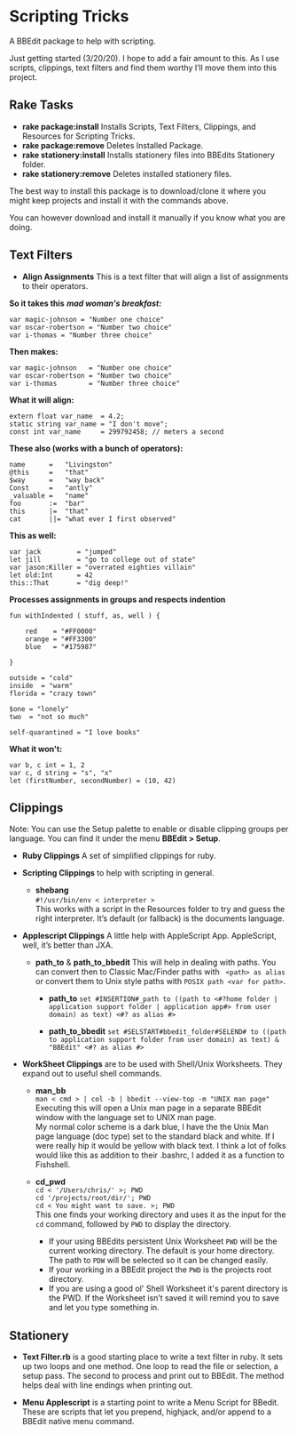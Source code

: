 # Scripting Tricks
A BBEdit package to help with scripting.

Just getting started (3/20/20). I hope to add a fair amount to this. As I use scripts, clippings, text filters and find them worthy I’ll move them into this project.

## Rake Tasks
- __rake package:install__ Installs Scripts, Text Filters, Clippings, and Resources for Scripting Tricks.
- __rake package:remove__ Deletes Installed Package.
- __rake stationery:install__ Installs stationery files into BBEdits Stationery folder.
- __rake stationery:remove__ Deletes installed stationery files.

The best way to install this package is to download/clone it where you might keep projects and install it with the commands above.

You can however download and install it manually if you know what you are doing.

## Text Filters
- __Align Assignments__
This is a text filter that will align a list of assignments to their operators.  

__So it takes this__ ___mad woman's breakfast:___

```
var magic-johnson = "Number one choice"
var oscar-robertson = "Number two choice"
var i-thomas = "Number three choice"
```
__Then makes:__ 

```
var magic-johnson   = "Number one choice"
var oscar-robertson = "Number two choice"
var i-thomas        = "Number three choice"
```

__What it will align:__

```
extern float var_name  = 4.2;  
static string var_name = "I don't move";  
const int var_name     = 299792458; // meters a second
```

__These also (works with a bunch of operators):__

```
name      =   "Livingston"
@this     =   "that"
$way      =   "way back"
Const     =   "antly"  
_valuable =   "name"
foo       :=  "bar"
this      |=  "that"
cat       ||= "what ever I first observed"
```
__This as well:__

```
var jack         = "jumped"  
let jill         = "go to college out of state"  
var jason:Killer = "overrated eighties villain"  
let old:Int      = 42  
this::That       = "dig deep!"  

```

__Processes assignments in groups and respects indention__

```
fun withIndented ( stuff, as, well ) {

	red    = "#FF0000"  
	orange = "#FF3300"  
	blue   = "#175987"  

}

outside = "cold"
inside  = "warm"
florida = "crazy town"

$one = "lonely"
two  = "not so much"

self-quarantined = "I love books"

```


__What it won't:__

```
var b, c int = 1, 2
var c, d string = "s", "x"
let (firstNumber, secondNumber) = (10, 42)
```

## Clippings
Note: You can use the Setup palette to enable or disable clipping groups per language. You can find it under the menu __BBEdit > Setup__.

- __Ruby Clippings__ A set of simplified clippings for ruby.  

- __Scripting Clippings__ to help with scripting in general.
	- __shebang__  
	`#!/usr/bin/env < interpreter >`  
	This works with a script in the Resources folder to try and guess the right interpreter. It’s default (or fallback) is the documents language.  

- __Applescript Clippings__ A little help with AppleScript App. AppleScript, well, it’s better than JXA.
	
	- __path_to__ & __path_to_bbedit__ This will help in dealing with paths. You can convert then to Classic Mac/Finder paths with ` <path> as alias` or convert them to Unix style paths with `POSIX path <var for path>`.
	
		- __path_to__
		`set #INSERTION#_path to ((path to <#?home folder | application support folder | application app#> from user domain) as text) <#? as alias #>`
	
		- __path_to_bbedit__
		`set #SELSTART#bbedit_folder#SELEND# to ((path to application support folder from user domain) as text) & "BBEdit" <#? as alias #>`
	
- __WorkSheet Clippings__ are to be used with Shell/Unix Worksheets. They expand out to useful shell commands.

	- __man_bb__  
	`man < cmd > | col -b | bbedit --view-top -m "UNIX man page"`  
	Executing this will open a Unix man page in a separate BBEdit window with the language set to UNIX man page.  
	My normal color scheme is a dark blue, I have the the Unix Man page language (doc type) set to the standard black and white. If I were really hip it would be yellow with black text.
	I think a lot of folks would like this as addition to their .bashrc, I added it as a function to Fishshell.

	- __cd_pwd__  
	`cd < '/Users/chris/' >; PWD`  
	`cd '/projects/root/dir/'; PWD`    
	`cd < You might want to save. >; PWD`  
	This one finds your working directory and uses it as the input for the `cd` command, followed by `PWD` to display the directory.  
		- If your using BBEdits persistent Unix Worksheet `PWD` will be the current working directory. The default is your home directory. The path to `PDW` will be selected so it can be changed easily.
		- If your working in a BBEdit project the `PWD` is the projects root directory. 
		- If you are using a good ol' Shell Worksheet it's parent directory is the PWD. If the Worksheet isn’t saved it will remind you to save and let you type something in. 

## Stationery
- __Text Filter.rb__ is a good starting place to write a text filter in ruby. It sets up two loops and one method. One loop to read the file or selection, a setup pass.  The second to process and print out to BBEdit. The method helps deal with line endings when printing out.

- __Menu Applescript__ is a starting point to write a Menu Script for BBedit. These are scripts that let you prepend, highjack, and/or append to a BBEdit native menu command.
